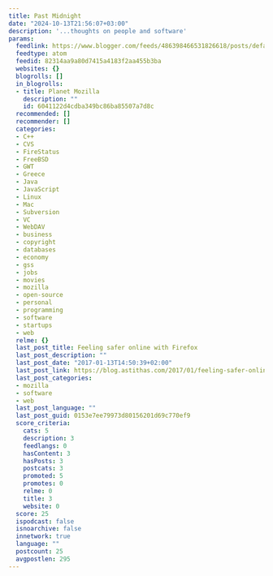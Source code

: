 ```yaml
---
title: Past Midnight
date: "2024-10-13T21:56:07+03:00"
description: '...thoughts on people and software'
params:
  feedlink: https://www.blogger.com/feeds/486398466531826618/posts/default?redirect=false
  feedtype: atom
  feedid: 82314aa9a80d7415a4183f2aa455b3ba
  websites: {}
  blogrolls: []
  in_blogrolls:
  - title: Planet Mozilla
    description: ""
    id: 6041122d4cdba349bc86ba85507a7d8c
  recommended: []
  recommender: []
  categories:
  - C++
  - CVS
  - FireStatus
  - FreeBSD
  - GWT
  - Greece
  - Java
  - JavaScript
  - Linux
  - Mac
  - Subversion
  - VC
  - WebDAV
  - business
  - copyright
  - databases
  - economy
  - gss
  - jobs
  - movies
  - mozilla
  - open-source
  - personal
  - programming
  - software
  - startups
  - web
  relme: {}
  last_post_title: Feeling safer online with Firefox
  last_post_description: ""
  last_post_date: "2017-01-13T14:50:39+02:00"
  last_post_link: https://blog.astithas.com/2017/01/feeling-safer-online-with-firefox.html
  last_post_categories:
  - mozilla
  - software
  - web
  last_post_language: ""
  last_post_guid: 0153e7ee79973d80156201d69c770ef9
  score_criteria:
    cats: 5
    description: 3
    feedlangs: 0
    hasContent: 3
    hasPosts: 3
    postcats: 3
    promoted: 5
    promotes: 0
    relme: 0
    title: 3
    website: 0
  score: 25
  ispodcast: false
  isnoarchive: false
  innetwork: true
  language: ""
  postcount: 25
  avgpostlen: 295
---
```

